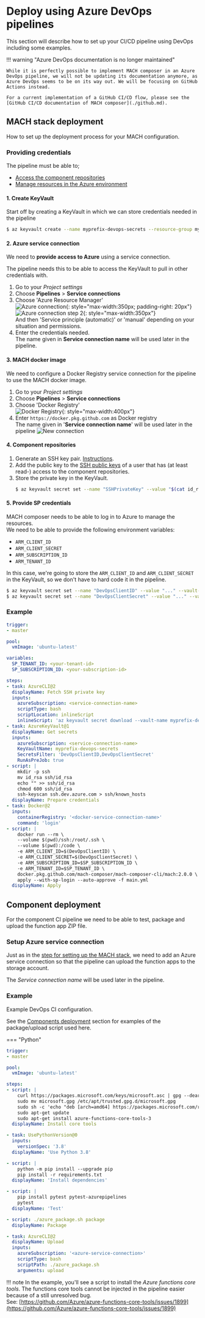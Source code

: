 # Deploy using Azure DevOps pipelines

This section will describe how to set up your CI/CD pipeline using DevOps including some examples.

!!! warning "Azure DevOps documentation is no longer maintained"

    While it is perfectly possible to implement MACH composer in an Azure DevOps pipeline, we will not be updating its documentation anymore, as Azure DevOps seems to be on its way out. We will be focusing on GitHub Actions instead.

    For a current implementation of a GitHub CI/CD flow, please see the [GitHub CI/CD documentation of MACH composer](./github.md).

## MACH stack deployment

How to set up the deployment process for your MACH configuration.

### Providing credentials

The pipeline must be able to;

- [Access the component repositories](#4-component-repositories)
- [Manage resources in the Azure environment](#setup-azure-service-connection)


#### 1. Create KeyVault
Start off by creating a KeyVault in which we can store credentials needed in the pipeline

```bash
$ az keyvault create --name myprefix-devops-secrets --resource-group my-shared-we-rg
```

#### 2. Azure service connection
We need to **provide access to Azure** using a service connection.

The pipeline needs this to be able to access the KeyVault to pull in other credentials with.

1. Go to your *Project settings*
2. Choose **Pipelines** > **Service connections**
3. Choose 'Azure Resource Manager'<br>
   ![Azure connection](../../_img/deployment/devops/choose_azure_connection.png){: style="max-width:350px; padding-right: 20px"}![Azure connection step 2](../../_img/deployment/devops/choose_azure_connection2.png){: style="max-width:350px"}<br>
   And then 'Service principle (automatic)' or 'manual' depending on your situation and permissions.
4. Enter the credentials needed.<br>
   The name given in **Service connection name** will be used later in the pipeline.

#### 3. MACH docker image

We need to configure a Docker Registry service connection for the pipeline to use the MACH docker image.

1. Go to your *Project settings*
2. Choose **Pipelines** > **Service connections**
3. Choose 'Docker Registry'<br>
   ![Docker Registry](../../_img/deployment/devops/new_connection.png){: style="max-width:400px"}
4. Enter `https://docker.pkg.github.com` as Docker registry<br>
   The name given in '**Service connection name**' will be used later in the pipeline
   ![New connection](../../_img/deployment/devops/docker_connection.png)

#### 4. Component repositories
1. Generate an SSH key pair.  [Instructions](https://docs.microsoft.com/en-us/azure/devops/repos/git/use-ssh-keys-to-authenticate?view=azure-devops#step-1-create-your-ssh-keys).
2. Add the public key to the [SSH public keys](https://docs.microsoft.com/en-us/azure/devops/repos/git/use-ssh-keys-to-authenticate?view=azure-devops#step-2--add-the-public-key-to-azure-devops-servicestfs) of a user that has (at least read-) access to the component repositories.
3. Store the private key in the KeyVault.<br>
   ```bash
   $ az keyvault secret set --name "SSHPrivateKey" --value "$(cat id_rsa)" --vault-name my-devops-secrets
   ```

#### 5. Provide SP credentials

MACH composer needs to be able to log in to Azure to manage the resources.<br>
We need to be able to provide the following environment variables:

- `ARM_CLIENT_ID`
- `ARM_CLIENT_SECRET`
- `ARM_SUBSCRIPTION_ID`
- `ARM_TENANT_ID`

In this case, we're going to store the `ARM_CLIENT_ID` and `ARM_CLIENT_SECRET`
in the KeyVault, so we don't have to hard code it in the pipeline.

```bash
$ az keyvault secret set --name "DevOpsClientID" --value "..." --vault-name my-devops-secrets
$ az keyvault secret set --name "DevOpsClientSecret" --value "..." --vault-name my-devops-secrets
```

### Example
```yaml
trigger:
- master

pool:
  vmImage: 'ubuntu-latest'

variables:
  SP_TENANT_ID: <your-tenant-id>
  SP_SUBSCRIPTION_ID: <your-subscription-id>

steps:
- task: AzureCLI@2
  displayName: Fetch SSH private key
  inputs:
    azureSubscription: <service-connection-name>
    scriptType: bash
    scriptLocation: inlineScript
    inlineScript: 'az keyvault secret download --vault-name myprefix-devops-secrets -n SSHPrivateKey -f id_rsa'
- task: AzureKeyVault@1
  displayName: Get secrets
  inputs:
    azureSubscription: <service-connection-name>
    KeyVaultName: myprefix-devops-secrets
    SecretsFilter: 'DevOpsClientID,DevOpsClientSecret'
    RunAsPreJob: true
- script: |
    mkdir -p ssh
    mv id_rsa ssh/id_rsa
    echo "" >> ssh/id_rsa
    chmod 600 ssh/id_rsa
    ssh-keyscan ssh.dev.azure.com > ssh/known_hosts
  displayName: Prepare credentials
- task: Docker@2
  inputs:
    containerRegistry: '<docker-service-connection-name>'
    command: 'login'
- script: |
    docker run --rm \
    --volume $(pwd)/ssh:/root/.ssh \
    --volume $(pwd):/code \
    -e ARM_CLIENT_ID=$(DevOpsClientID) \
    -e ARM_CLIENT_SECRET=$(DevOpsClientSecret) \
    -e ARM_SUBSCRIPTION_ID=$SP_SUBSCRIPTION_ID \
    -e ARM_TENANT_ID=$SP_TENANT_ID \
    docker.pkg.github.com/mach-composer/mach-composer-cli/mach:2.0.0 \
    apply --with-sp-login --auto-approve -f main.yml
  displayName: Apply
```

## Component deployment

For the component CI pipeline we need to be able to test, package and upload the function app ZIP file.

### Setup Azure service connection

Just as in the [step for setting up the MACH stack](#2-azure-service-connection),
we need to add an Azure service connection so that the pipeline can upload the
function apps to the storage account.

The *Service connection name* will be used later in the pipeline.


### Example

Example DevOps CI configuration.

See the [Components deployment](../../concepts/components/lifecycle/index.md)
section for examples of the package/upload script used here.

=== "Python"
  ```yaml
  trigger:
  - master

  pool:
    vmImage: 'ubuntu-latest'

  steps:
  - script: |
      curl https://packages.microsoft.com/keys/microsoft.asc | gpg --dearmor > microsoft.gpg
      sudo mv microsoft.gpg /etc/apt/trusted.gpg.d/microsoft.gpg
      sudo sh -c 'echo "deb [arch=amd64] https://packages.microsoft.com/repos/microsoft-ubuntu-$(lsb_release -cs)-prod $(lsb_release -cs) main" > /etc/apt/sources.list.d/dotnetdev.list'
      sudo apt-get update
      sudo apt-get install azure-functions-core-tools-3
    displayName: Install core tools

  - task: UsePythonVersion@0
    inputs:
      versionSpec: '3.8'
    displayName: 'Use Python 3.8'

  - script: |
      python -m pip install --upgrade pip
      pip install -r requirements.txt
    displayName: 'Install dependencies'

  - script: |
      pip install pytest pytest-azurepipelines
      pytest
    displayName: 'Test'

  - script: ./azure_package.sh package
    displayName: Package

  - task: AzureCLI@2
    displayName: Upload
    inputs:
      azureSubscription: '<azure-service-connection>'
      scriptType: bash
      scriptPath: ./azure_package.sh
      arguments: upload
  ```

!!! note
    In the example, you'll see a script to install the *Azure functions core tools*.
    The functions core tools cannot be injected in the pipeline easier because of a still unresolved bug.<br>
    See: [https://github.com/Azure/azure-functions-core-tools/issues/1899](https://github.com/Azure/azure-functions-core-tools/issues/1899)
